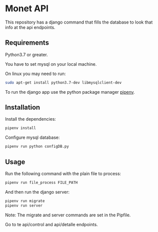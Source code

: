 # Monet API

This repository has a django command that fills the database to look that info at the 
api endpoints.

## Requirements
Python3.7 or greater.

You have to set mysql on your local machine.

On linux you may need to run:

```bash
sudo apt-get install python3.7-dev libmysqlclient-dev
```

To run the django app use the python package manager [pipenv](https://pipenv-es.readthedocs.io/es/latest/).


## Installation

Install the dependencies:

```bash
pipenv install
```

Configure mysql database:
```bash
pipenv run python configDB.py 
```

## Usage
Run the following command with the plain file to process:
```bash
pipenv run file_process FILE_PATH
```

And then run the django server:

```bash
pipenv run migrate
pipenv run server
```
Note: The migrate and server commands are set in the Pipfile.

Go to te api/control  and api/detalle endpoints.
